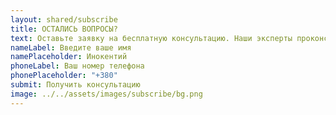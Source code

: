 ```yaml
---
layout: shared/subscribe
title: ОСТАЛИСЬ ВОПРОСЫ?
text: Оставьте заявку на бесплатную консультацию. Наши эксперты проконсультируют Вас и помогут начать инвестировать.
nameLabel: Введите ваше имя
namePlaceholder: Инокентий
phoneLabel: Ваш номер телефона
phonePlaceholder: "+380"
submit: Получить консультацию
image: ../../assets/images/subscribe/bg.png
---
```

